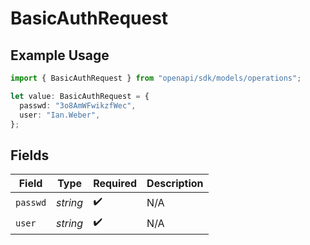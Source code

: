 # BasicAuthRequest

## Example Usage

```typescript
import { BasicAuthRequest } from "openapi/sdk/models/operations";

let value: BasicAuthRequest = {
  passwd: "3o8AmWFwikzfWec",
  user: "Ian.Weber",
};
```

## Fields

| Field              | Type               | Required           | Description        |
| ------------------ | ------------------ | ------------------ | ------------------ |
| `passwd`           | *string*           | :heavy_check_mark: | N/A                |
| `user`             | *string*           | :heavy_check_mark: | N/A                |